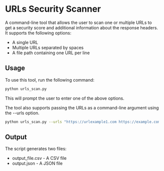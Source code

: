 # URLs Security Scanner

A command-line tool that allows the user to scan one or multiple URLs to get a security score and additional information about the response headers. It supports the following options:

* A single URL
* Multiple URLs separated by spaces
* A file path containing one URL per line

## Usage

To use this tool, run the following command: 
```bash
python urls_scan.py
```

This will prompt the user to enter one of the above options.

The tool also supports passing the URLs as a command-line argument using the --urls option.

```bash
python urls_scan.py --urls "https://urlexample1.com https://example.com"
```

## Output

The script generates two files:
* output_file.csv - A CSV file
* output.json - A JSON file 
